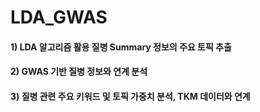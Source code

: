 # LDA_GWAS

#### 1) LDA 알고리즘 활용 질병 Summary 정보의 주요 토픽 추출
#### 2) GWAS 기반 질병 정보와 연계 분석
#### 3) 질병 관련 주요 키워드 및 토픽 가중치 분석, TKM 데이터와 연계
